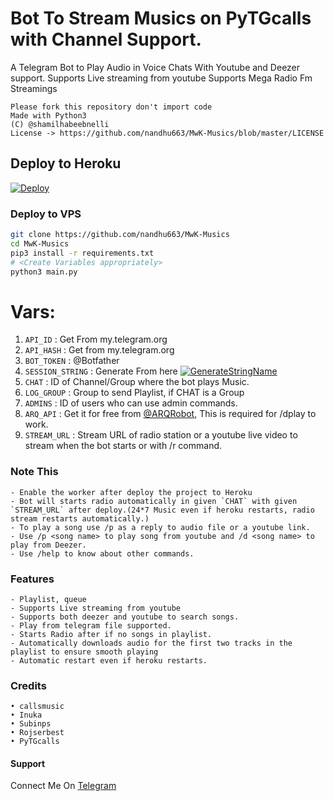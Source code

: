 # Bot To Stream Musics on PyTGcalls with Channel Support.

A Telegram Bot to Play Audio in Voice Chats With Youtube and Deezer support.
Supports Live streaming from youtube
Supports Mega Radio Fm Streamings

```
Please fork this repository don't import code
Made with Python3
(C) @shamilhabeebnelli
License -> https://github.com/nandhu663/MwK-Musics/blob/master/LICENSE
```

## Deploy to Heroku

[![Deploy](https://www.herokucdn.com/deploy/button.svg)](https://heroku.com/deploy?template=https://github.com/nandhu663/MwK-Musics)


### Deploy to VPS

```sh
git clone https://github.com/nandhu663/MwK-Musics
cd MwK-Musics
pip3 install -r requirements.txt
# <Create Variables appropriately>
python3 main.py
```

# Vars:
1. `API_ID` : Get From my.telegram.org
2. `API_HASH` : Get from my.telegram.org
3. `BOT_TOKEN` : @Botfather
4. `SESSION_STRING` : Generate From here [![GenerateStringName](https://img.shields.io/badge/Telegram-PyroSession-blueblack)](https://t.me/genstr_bot)
5. `CHAT` : ID of Channel/Group where the bot plays Music.
6. `LOG_GROUP` : Group to send Playlist, if CHAT is a Group
7. `ADMINS` : ID of users who can use admin commands.
8. `ARQ_API` : Get it for free from [@ARQRobot](https://telegram.dog/ARQRobot), This is required for /dplay to work.
8. `STREAM_URL` : Stream URL of radio station or a youtube live video to stream when the bot starts or with /r command.

### Note This

```
- Enable the worker after deploy the project to Heroku
- Bot will starts radio automatically in given `CHAT` with given `STREAM_URL` after deploy.(24*7 Music even if heroku restarts, radio stream restarts automatically.)  
- To play a song use /p as a reply to audio file or a youtube link.
- Use /p <song name> to play song from youtube and /d <song name> to play from Deezer.
- Use /help to know about other commands.
```

### Features

```
- Playlist, queue
- Supports Live streaming from youtube
- Supports both deezer and youtube to search songs.
- Play from telegram file supported.
- Starts Radio after if no songs in playlist.
- Automatically downloads audio for the first two tracks in the playlist to ensure smooth playing
- Automatic restart even if heroku restarts.
```

### Credits

```
• callsmusic
• Inuka
• Subinps
• Rojserbest
• PyTGcalls
```
#### Support

Connect Me On [Telegram](https://telegram.dog/MrC_VENOM)
